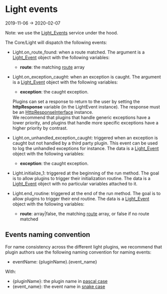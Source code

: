 Light events
=============
2019-11-06 -> 2020-02-07


Note: we use the [Light_Events](https://github.com/lingtalfi/Light_Events) service under the hood.


The Core/Light will dispatch the following events:


- Light.on_route_found: when a route matched. 
    The argument is a [Light_Event](https://github.com/lingtalfi/Light/blob/master/doc/api/Ling/Light/Events/LightEvent.md) object 
    with the following variables:
    - **route**: the matching [route](https://github.com/lingtalfi/Light/blob/master/doc/pages/route.md) array
    
- Light.on_exception_caught: when an exception is caught. The argument is a [Light_Event](https://github.com/lingtalfi/Light/blob/master/doc/api/Ling/Light/Events/LightEvent.md) object
    with the following variables:
    - **exception**: the caught exception.

    Plugins can set a response to return to the user by setting the **httpResponse** variable (in the LightEvent instance).
    The response must be an [HttpResponseInterface](https://github.com/lingtalfi/Light/blob/master/doc/api/Ling/Light/Http/HttpResponseInterface.md) instance.
    <br>We recommend that plugins that handle generic exceptions have a lower priority, and plugins that handle
    more specific exceptions have a higher priority by contrast.
        
- Light.on_unhandled_exception_caught: triggered when an exception is caught but not handled by a third party plugin. 
    This event can be used to log the unhandled exceptions for instance.
    The data is a [Light_Event](https://github.com/lingtalfi/Light/blob/master/doc/api/Ling/Light/Events/LightEvent.md) object
    with the following variables:
    - **exception**: the caught exception.
        
- Light.initialize_1: triggered at the beginning of the run method. The goal is to allow plugins to trigger their initialization routine.
    The data is a [Light_Event](https://github.com/lingtalfi/Light/blob/master/doc/api/Ling/Light/Events/LightEvent.md) object with no particular variables attached to it.
- Light.end_routine: triggered at the end of the run method. The goal is to allow plugins to trigger their end routine.
    The data is a [Light_Event](https://github.com/lingtalfi/Light/blob/master/doc/api/Ling/Light/Events/LightEvent.md) object 
    with the following variables:
    - **route**: array|false, the matching [route](https://github.com/lingtalfi/Light/blob/master/doc/pages/route.md) array, or false if no route matched      

 
 
Events naming convention
--------------
 
For name consistency across the different light plugins, we recommend that plugin authors
use the following naming convention for naming events:

- eventName: {pluginName}.{event_name}

With:
- {pluginName}: the plugin name in [pascal case](https://github.com/lingtalfi/ConventionGuy/blob/master/nomenclature.stringCases.eng.md#pascalcase) 
- {event_name}: the event name in [snake case](https://github.com/lingtalfi/ConventionGuy/blob/master/nomenclature.stringCases.eng.md#snakecase) 




